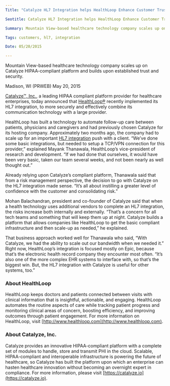 ```yaml
---
Title: "Catalyze HL7 Integration helps HealthLoop Enhance Customer Trust"

Seotitle: Catalyze HL7 Integration helps HealthLoop Enhance Customer Trust

Summary: Mountain View-based healthcare technology company scales up on Catalyze HIPAA-compliant platform and builds upon established trust and security.

Tags: customers, hl7, integration

Date: 05/20/2015

---
```

Mountain View-based healthcare technology company scales up on Catalyze HIPAA-compliant platform and builds upon established trust and security.

Madison, WI (PRWEB) May 20, 2015

[Catalyze™, Inc.](https://catalyze.io), a leading HIPAA compliant platform provider for healthcare enterprises, today announced that [HealthLoop®](http://healthloop.com/) recently implemented its HL7 integration, to more securely and effectively combine its communication technology with a large provider.

HealthLoop has built a technology to automate follow-up care between patients, physicians and caregivers and had previously chosen Catalyze for its hosting company. Approximately two months ago, the company had to scale up for an important [HL7 integration](https://catalyze.io/hl7) push with a client. “We’ve done some basic integrations, but needed to setup a TCP/VPN connection for this provider,” explained Mayank Thanawala, HealthLoop’s vice-president of research and development. “If we had done that ourselves, it would have been very basic, taken our team several weeks, and not been nearly as well thought out.”

Already relying upon Catalyze’s compliant platform, Thanawala said that from a risk management perspective, the decision to go with Catalyze on the HL7 integration made sense. “It’s all about instilling a greater level of confidence with the customer and consolidating risk.”

Mohan Balachandran, president and co-founder of Catalyze said that when a health technology uses additional vendors to complete an HL7 integration, the risks increase both internally and externally. “That’s a concern for all tech teams and something that will keep them up at night. Catalyze builds a platform that allows companies like HealthLoop to get the basic compliant infrastructure and then scale-up as needed,” he explained.

That business approach worked well for Thanawala who said, “With Catalyze, we had the ability to scale out our bandwidth when we needed it.” Right now, HealthLoop’s integration is focused mostly on Epic, because that’s the electronic health record company they encounter most often. “It’s also one of the more complex EHR systems to interface with, so that’s the biggest win. But, the HL7 integration with Catalyze is useful for other systems, too.”

### About HealthLoop

HealthLoop keeps doctors and patients connected between visits with clinical information that is insightful, actionable, and engaging. HealthLoop automates the routine aspects of care while tracking patient progress and monitoring clinical areas of concern, boosting efficiency, and improving outcomes through patient engagement. For more information on HealthLoop, visit [http://www.healthloop.com](http://www.healthloop.com).

### About Catalyze, Inc.

Catalyze provides an innovative HIPAA-compliant platform with a complete set of modules to handle, store and transmit PHI in the cloud. Scalable, HIPAA-compliant and interoperable infrastructure is powering the future of healthcare, so Catalyze has built the platform upon which an enterprise can hasten healthcare innovation without becoming an overnight expert in compliance. For more information, please visit [https://catalyze.io](https://catalyze.io).
